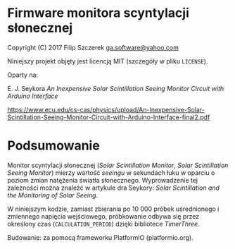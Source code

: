 # **Firmware monitora scyntylacji słonecznej**

Copyright (C) 2017 Filip Szczerek <ga.software@yahoo.com>

Niniejszy projekt objęty jest licencją MIT (szczegóły w pliku `LICENSE`).

Oparty na:

  E. J. Seykora
  *An Inexpensive Solar Scintillation Seeing Monitor Circuit with Arduino Interface*

  https://www.ecu.edu/cs-cas/physics/upload/An-Inexpensive-Solar-Scintillation-Seeing-Monitor-Circuit-with-Arduino-Interface-final2.pdf


# Podsumowanie

Monitor scyntylacji słonecznej (*Solar Scintillation Monitor*, *Solar Scintillation Seeing Monitor*) mierzy wartość *seeingu* w sekundach łuku w oparciu o poziom zmian natężenia światła słonecznego. Wyprowadzenie tej zależności można znaleźć w artykule dra Seykory: *Solar Scintillation and the Monitoring of Solar Seeing*.

W niniejszym kodzie, zamiast zbierania po 10 000 próbek uśrednionego i zmiennego napięcia wejściowego, próbkowanie odbywa się przez określony czas (`CALCULATION_PERIOD`) dzięki bibliotece *TimerThree*.

Budowanie: za pomocą frameworku PlatformIO (platformio.org).

